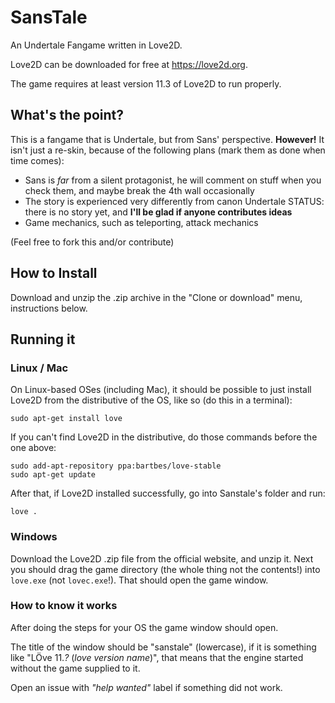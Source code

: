 # SansTale

An Undertale Fangame written in Love2D.

Love2D can be downloaded for free at <https://love2d.org>.

The game requires at least version 11.3 of Love2D to run properly.

## What's the point?

This is a fangame that is Undertale, but from Sans' perspective.
**However!** It isn't just a re-skin,
because of the following plans (mark them as done when time comes):
+ Sans is *far* from a silent protagonist,
he will comment on stuff when you check them,
and maybe break the 4th wall occasionally
+ The story is experienced very differently from canon Undertale
STATUS: there is no story yet, and **I'll be glad if anyone contributes ideas**
+ Game mechanics, such as teleporting, attack mechanics

(Feel free to fork this and/or contribute)

## How to Install

Download and unzip the .zip archive in the "Clone or download" menu,
instructions below.

## Running it
### Linux / Mac

On Linux-based OSes (including Mac), it should be possible to just install
Love2D from the distributive of the OS, like so (do this in a terminal):
```
sudo apt-get install love
```
If you can't find Love2D in the distributive, do those commands before
the one above:
```
sudo add-apt-repository ppa:bartbes/love-stable
sudo apt-get update
```
After that, if Love2D installed successfully, go into Sanstale's folder
and run:
```
love .
```

### Windows

Download the Love2D .zip file from the official website, and unzip it.
Next you should drag the game directory (the whole thing not the contents!)
into `love.exe` (not `lovec.exe`!). That should open the game window.

### How to know it works

After doing the steps for your OS the game window should open.

The title of the window should be "sanstale" (lowercase), if it is something
like "LÖve 11.*?* (*love version name*)", that means that the engine started
without the game supplied to it.

Open an issue with *"help wanted"* label if something did not work.
